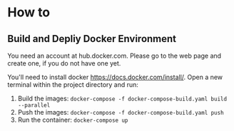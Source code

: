 # How to

## Build and Depliy Docker Environment
You need an account at hub.docker.com. Please go to the web page and create one, if you do not have one yet.

You'll need to install docker https://docs.docker.com/install/. Open a new terminal within the project directory and run:

1. Build the images: `docker-compose -f docker-compose-build.yaml build --parallel`
2. Push the images: `docker-compose -f docker-compose-build.yaml push`
3. Run the container: `docker-compose up`
